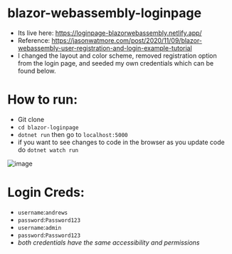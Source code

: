 # blazor-webassembly-loginpage
- Its live here: https://loginpage-blazorwebassembly.netlify.app/
- Reference: https://jasonwatmore.com/post/2020/11/09/blazor-webassembly-user-registration-and-login-example-tutorial
- I changed the layout and color scheme, removed registration option from the login page, and seeded my own credentials which can be found below.


# How to run:
- Git clone
- ``cd blazor-loginpage``
- ``dotnet run`` then go to ``localhost:5000``
- if you want to see changes to code in the browser as you update code do ``dotnet watch run``

![image](https://user-images.githubusercontent.com/51387040/111344571-ddb50380-8652-11eb-98b7-63104fea2e6b.png)

# Login Creds:
* ``username``:``andrews``
* ``password``:``Password123``
* ``username``:``admin``
* ``password``:``Password123``
* _both credentials have the same accessibility and permissions_
